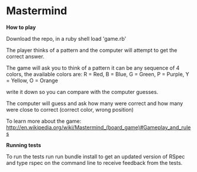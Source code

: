 Mastermind
==========

**How to play**

Download the repo, in a ruby shell load 'game.rb'

The player thinks of a pattern and the computer will attempt to get the correct answer.

The game will ask you to think of a pattern it can be any sequence of 4 colors, the available colors are: 
R = Red, 
B = Blue,
G = Green,
P = Purple,
Y = Yellow,
O = Orange

write it down so you can compare with the computer guesses.

The computer will guess and ask how many were correct and how many were close to correct (correct color, wrong position)

To learn more about the game:
http://en.wikipedia.org/wiki/Mastermind_(board_game)#Gameplay_and_rules

**Running tests**

To run the tests run run bundle install to get an updated version of RSpec and type rspec on the command line to receive feedback from the tests.
